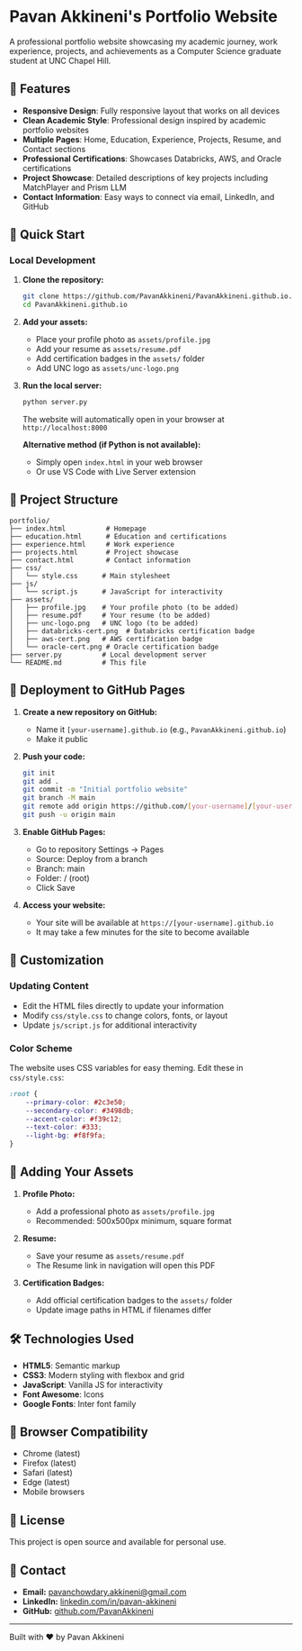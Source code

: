 # Pavan Akkineni's Portfolio Website

A professional portfolio website showcasing my academic journey, work experience, projects, and achievements as a Computer Science graduate student at UNC Chapel Hill.

## 🌟 Features

- **Responsive Design**: Fully responsive layout that works on all devices
- **Clean Academic Style**: Professional design inspired by academic portfolio websites
- **Multiple Pages**: Home, Education, Experience, Projects, Resume, and Contact sections
- **Professional Certifications**: Showcases Databricks, AWS, and Oracle certifications
- **Project Showcase**: Detailed descriptions of key projects including MatchPlayer and Prism LLM
- **Contact Information**: Easy ways to connect via email, LinkedIn, and GitHub

## 🚀 Quick Start

### Local Development

1. **Clone the repository:**
   ```bash
   git clone https://github.com/PavanAkkineni/PavanAkkineni.github.io.git
   cd PavanAkkineni.github.io
   ```

2. **Add your assets:**
   - Place your profile photo as `assets/profile.jpg`
   - Add your resume as `assets/resume.pdf`
   - Add certification badges in the `assets/` folder
   - Add UNC logo as `assets/unc-logo.png`

3. **Run the local server:**
   ```bash
   python server.py
   ```
   The website will automatically open in your browser at `http://localhost:8000`

   **Alternative method (if Python is not available):**
   - Simply open `index.html` in your web browser
   - Or use VS Code with Live Server extension

## 📁 Project Structure

```
portfolio/
├── index.html          # Homepage
├── education.html      # Education and certifications
├── experience.html     # Work experience
├── projects.html       # Project showcase
├── contact.html        # Contact information
├── css/
│   └── style.css      # Main stylesheet
├── js/
│   └── script.js      # JavaScript for interactivity
├── assets/
│   ├── profile.jpg    # Your profile photo (to be added)
│   ├── resume.pdf     # Your resume (to be added)
│   ├── unc-logo.png   # UNC logo (to be added)
│   ├── databricks-cert.png  # Databricks certification badge
│   ├── aws-cert.png   # AWS certification badge
│   └── oracle-cert.png # Oracle certification badge
├── server.py          # Local development server
└── README.md          # This file
```

## 🚢 Deployment to GitHub Pages

1. **Create a new repository on GitHub:**
   - Name it `[your-username].github.io` (e.g., `PavanAkkineni.github.io`)
   - Make it public

2. **Push your code:**
   ```bash
   git init
   git add .
   git commit -m "Initial portfolio website"
   git branch -M main
   git remote add origin https://github.com/[your-username]/[your-username].github.io.git
   git push -u origin main
   ```

3. **Enable GitHub Pages:**
   - Go to repository Settings → Pages
   - Source: Deploy from a branch
   - Branch: main
   - Folder: / (root)
   - Click Save

4. **Access your website:**
   - Your site will be available at `https://[your-username].github.io`
   - It may take a few minutes for the site to become available

## 🎨 Customization

### Updating Content
- Edit the HTML files directly to update your information
- Modify `css/style.css` to change colors, fonts, or layout
- Update `js/script.js` for additional interactivity

### Color Scheme
The website uses CSS variables for easy theming. Edit these in `css/style.css`:
```css
:root {
    --primary-color: #2c3e50;
    --secondary-color: #3498db;
    --accent-color: #f39c12;
    --text-color: #333;
    --light-bg: #f8f9fa;
}
```

## 📝 Adding Your Assets

1. **Profile Photo:**
   - Add a professional photo as `assets/profile.jpg`
   - Recommended: 500x500px minimum, square format

2. **Resume:**
   - Save your resume as `assets/resume.pdf`
   - The Resume link in navigation will open this PDF

3. **Certification Badges:**
   - Add official certification badges to the `assets/` folder
   - Update image paths in HTML if filenames differ

## 🛠️ Technologies Used

- **HTML5**: Semantic markup
- **CSS3**: Modern styling with flexbox and grid
- **JavaScript**: Vanilla JS for interactivity
- **Font Awesome**: Icons
- **Google Fonts**: Inter font family

## 📱 Browser Compatibility

- Chrome (latest)
- Firefox (latest)
- Safari (latest)
- Edge (latest)
- Mobile browsers

## 📄 License

This project is open source and available for personal use.

## 👤 Contact

- **Email:** pavanchowdary.akkineni@gmail.com
- **LinkedIn:** [linkedin.com/in/pavan-akkineni](https://www.linkedin.com/in/pavan-akkineni/)
- **GitHub:** [github.com/PavanAkkineni](https://github.com/PavanAkkineni)

---

Built with ❤️ by Pavan Akkineni
